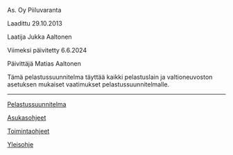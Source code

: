 As. Oy Piiluvaranta

Laadittu 29.10.2013

Laatija Jukka Aaltonen

Viimeksi päivitetty 6.6.2024

Päivittäjä Matias Aaltonen

Tämä pelastussuunnitelma täyttää kaikki pelastuslain ja valtioneuvoston asetuksen mukaiset vaatimukset pelastussuunnitelmalle.

---

[Pelastussuunnitelma](pelsu)

[Asukasohjeet](Asukasohjeet)

[Toimintaohjeet](Toimintaohjeet)

[Yleisohje](Yleisohje)

